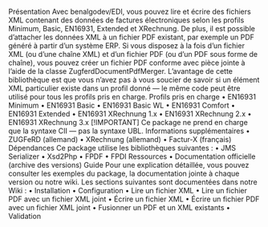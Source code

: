 
Présentation
Avec benalgodev/EDI, vous pouvez lire et écrire des fichiers XML contenant des données de factures électroniques selon les profils Minimum, Basic, EN16931, Extended et XRechnung.
De plus, il est possible d’attacher les données XML à un fichier PDF existant, par exemple un PDF généré à partir d’un système ERP.
Si vous disposez à la fois d’un fichier XML (ou d’une chaîne XML) et d’un fichier PDF (ou d’un PDF sous forme de chaîne), vous pouvez créer un fichier PDF conforme avec pièce jointe à l’aide de la classe ZugferdDocumentPdfMerger.
L’avantage de cette bibliothèque est que vous n’avez pas à vous soucier de savoir si un élément XML particulier existe dans un profil donné — le même code peut être utilisé pour tous les profils pris en charge.
Profils pris en charge
    • EN16931 Minimum
    • EN16931 Basic
    • EN16931 Basic WL
    • EN16931 Comfort
    • EN16931 Extended
    • EN16931 XRechnung 1.x
    • EN16931 XRechnung 2.x
    • EN16931 XRechnung 3.x
[!IMPORTANT]
Ce package ne prend en charge que la syntaxe CII — pas la syntaxe UBL.
Informations supplémentaires
    • ZUGFeRD (allemand)
    • XRechnung (allemand)
    • Factur-X (français)
Dépendances
Ce package utilise les bibliothèques suivantes :
    • JMS Serializer
    • Xsd2Php
    • FPDF
    • FPDI
Ressources
    • Documentation officielle (archive des versions)
Guide
Pour une explication détaillée, vous pouvez consulter les exemples du package, la documentation jointe à chaque version ou notre wiki.
Les sections suivantes sont documentées dans notre Wiki :
    • Installation
    • Configuration
    • Lire un fichier XML
    • Lire un fichier PDF avec un fichier XML joint
    • Écrire un fichier XML
    • Écrire un fichier PDF avec un fichier XML joint
    • Fusionner un PDF et un XML existants
    • Validation